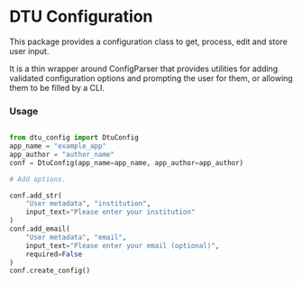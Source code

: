 # DTU Configuration

This package provides a configuration class to get, process, edit and store user input.


It is a thin wrapper around ConfigParser that provides utilities for adding validated configuration options and prompting the user for them, or allowing them to be filled by a CLI.

### Usage


```python

from dtu_config import DtuConfig
app_name = "example_app"
app_author = "author_name"
conf = DtuConfig(app_name=app_name, app_author=app_author)

# Add options.

conf.add_str(
    "User metadata", "institution",
    input_text="Please enter your institution"
)
conf.add_email(
    "User metadata", "email",
    input_text="Please enter your email (optional)",
    required=False
)
conf.create_config()
```
